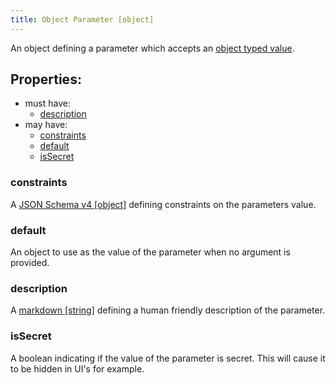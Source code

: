 ```yaml
---
title: Object Parameter [object]
---
```


An object defining a parameter which accepts an [object typed value](../../../types/object.md).

## Properties:
- must have:
  - [description](#description)
- may have:
  - [constraints](#constraints)
  - [default](#default)
  - [isSecret](#issecret)

### constraints
A [JSON Schema v4 [object]](https://tools.ietf.org/html/draft-wright-json-schema-00) defining constraints on the parameters value.

### default
An object to use as the value of the parameter when no argument is provided.

### description
A [markdown [string]](../markdown.md) defining a human friendly description of the parameter.

### isSecret
A boolean indicating if the value of the parameter is secret. This will cause it to be hidden in UI's for example. 
